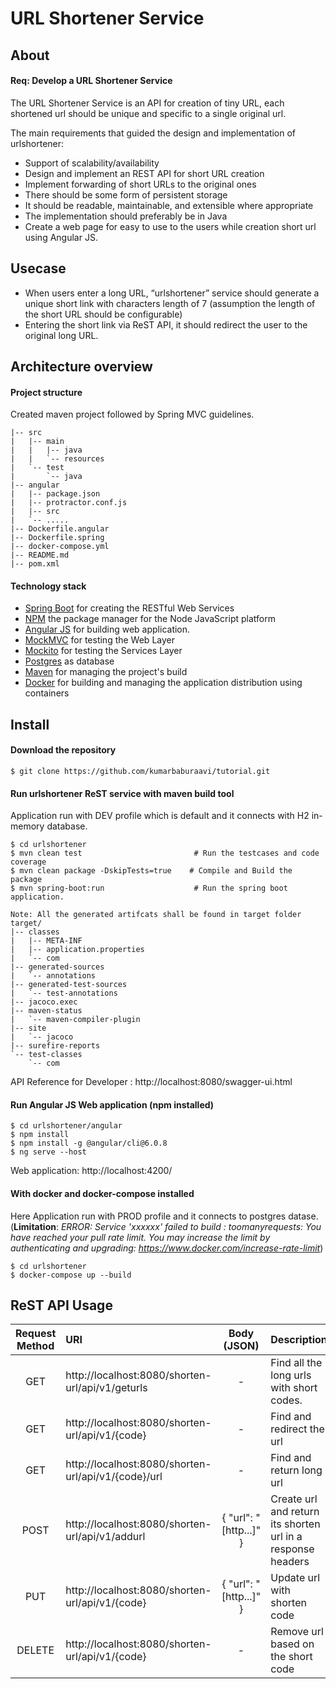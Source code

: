 # URL Shortener Service


## About
#### Req: Develop a URL Shortener Service
The URL Shortener Service is an API for creation of tiny URL, each shortened url should be unique and specific to a single original url.  

The main requirements that guided the design and implementation of urlshortener:
*	Support of scalability/availability
*   Design and implement an REST API for short URL creation
*	Implement forwarding of short URLs to the original ones
*	There should be some form of persistent storage
*	It should be readable, maintainable, and extensible where appropriate
*	The implementation should preferably be in Java
*   Create a web page for easy to use to the users while creation short url using Angular JS.

## Usecase
-  When users enter a long URL, “urlshortener” service should generate a unique short link with characters length of 7 (assumption the length of the short URL should be configurable)
-  Entering the short link via ReST API, it should redirect the user to the original long URL.

## Architecture overview

#### Project structure
Created maven project followed by Spring MVC guidelines. 

```
|-- src
|   |-- main
|   |   |-- java
|   |   `-- resources
|   `-- test
|       `-- java
|-- angular
|   |-- package.json
|   |-- protractor.conf.js
|   |-- src
|   `-- .....
|-- Dockerfile.angular
|-- Dockerfile.spring
|-- docker-compose.yml
|-- README.md
|-- pom.xml
```
#### Technology stack
* [Spring Boot](http://spring.io/projects/spring-boot) for creating the RESTful Web Services
* [NPM](https://docs.npmjs.com/about-npm) the package manager for the Node JavaScript platform
* [Angular JS](https://docs.angularjs.org) for building web application.
* [MockMVC](https://spring.io/guides/gs/testing-web/) for testing the Web Layer
* [Mockito](https://site.mockito.org/) for testing the Services Layer
* [Postgres](https://www.postgresql.org/) as database
* [Maven](https://maven.apache.org/) for managing the project's build
* [Docker](https://www.docker.com/) for building and managing the application distribution using containers

## Install
#### Download the repository
```
$ git clone https://github.com/kumarbaburaavi/tutorial.git
```
#### Run urlshortener ReST service with maven build tool 
Application run with DEV profile which is default and it connects with H2 in-memory database.
```
$ cd urlshortener
$ mvn clean test                         # Run the testcases and code coverage
$ mvn clean package -DskipTests=true    # Compile and Build the package
$ mvn spring-boot:run                    # Run the spring boot application.

Note: All the generated artifcats shall be found in target folder 
target/
|-- classes
|   |-- META-INF
|   |-- application.properties
|   `-- com
|-- generated-sources
|   `-- annotations
|-- generated-test-sources
|   `-- test-annotations
|-- jacoco.exec
|-- maven-status
|   `-- maven-compiler-plugin
|-- site
|   `-- jacoco
|-- surefire-reports
`-- test-classes
    `-- com
```
API Reference for Developer : http://localhost:8080/swagger-ui.html

#### Run Angular JS Web application (npm installed)
```
$ cd urlshortener/angular
$ npm install 
$ npm install -g @angular/cli@6.0.8 
$ ng serve --host
```
Web application: http://localhost:4200/

#### With docker and docker-compose installed 
Here Application run with PROD profile and it connects to postgres datase.
(**Limitation**: *ERROR: Service 'xxxxxx' failed to build : toomanyrequests: You have reached your pull rate limit. You may increase the limit by authenticating and upgrading: https://www.docker.com/increase-rate-limit*)

```
$ cd urlshortener 
$ docker-compose up --build
```
## ReST API Usage

Request Method | URI | Body (JSON) | Description |  
:---: | :--- | :---: | :--- |
GET | http://localhost:8080/shorten-url/api/v1/geturls | - | Find all the long urls with short codes. | 
GET | http://localhost:8080/shorten-url/api/v1/{code} | - | Find and redirect the url| 
GET | http://localhost:8080/shorten-url/api/v1/{code}/url | - | Find and return long url | 
POST | http://localhost:8080/shorten-url/api/v1/addurl | { "url": "[http...]" } | Create url and return its shorten url in a response headers | 
PUT | http://localhost:8080/shorten-url/api/v1/{code} |  { "url": "[http...]" } | Update url with shorten code | 
DELETE | http://localhost:8080/shorten-url/api/v1/{code} | - | Remove url based on the short code | 
